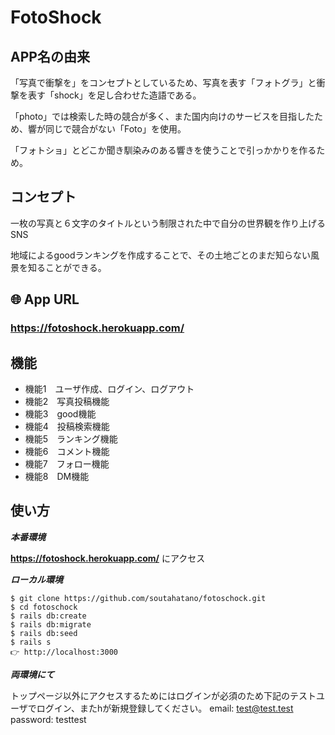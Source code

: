# FotoShock

## APP名の由来

「写真で衝撃を」をコンセプトとしているため、写真を表す「フォトグラ」と衝撃を表す「shock」を足し合わせた造語である。

「photo」では検索した時の競合が多く、また国内向けのサービスを目指したため、響が同じで競合がない「Foto」を使用。

「フォトショ」とどこか聞き馴染みのある響きを使うことで引っかかりを作るため。

## コンセプト

一枚の写真と６文字のタイトルという制限された中で自分の世界観を作り上げるSNS

地域によるgoodランキングを作成することで、その土地ごとのまだ知らない風景を知ることができる。

## 🌐 App URL
 
### **https://fotoshock.herokuapp.com/**  



## 機能
 
- 機能1　ユーザ作成、ログイン、ログアウト
- 機能2　写真投稿機能
- 機能3　good機能
- 機能4　投稿検索機能
- 機能5　ランキング機能
- 機能6　コメント機能
- 機能7　フォロー機能
- 機能8　DM機能

## 使い方
 
***本番環境***
 
 **https://fotoshock.herokuapp.com/** にアクセス
 
***ローカル環境***

```
$ git clone https://github.com/soutahatano/fotoschock.git
$ cd fotoschock
$ rails db:create
$ rails db:migrate
$ rails db:seed
$ rails s
👉 http://localhost:3000
```

***両環境にて***

トップページ以外にアクセスするためにはログインが必須のため下記のテストユーザでログイン、またhが新規登録してください。
email: test@test.test
password: testtest
